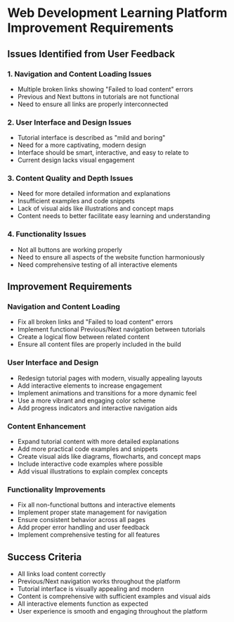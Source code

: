 # Web Development Learning Platform Improvement Requirements

## Issues Identified from User Feedback

### 1. Navigation and Content Loading Issues
- Multiple broken links showing "Failed to load content" errors
- Previous and Next buttons in tutorials are not functional
- Need to ensure all links are properly interconnected

### 2. User Interface and Design Issues
- Tutorial interface is described as "mild and boring"
- Need for a more captivating, modern design
- Interface should be smart, interactive, and easy to relate to
- Current design lacks visual engagement

### 3. Content Quality and Depth Issues
- Need for more detailed information and explanations
- Insufficient examples and code snippets
- Lack of visual aids like illustrations and concept maps
- Content needs to better facilitate easy learning and understanding

### 4. Functionality Issues
- Not all buttons are working properly
- Need to ensure all aspects of the website function harmoniously
- Need comprehensive testing of all interactive elements

## Improvement Requirements

### Navigation and Content Loading
- Fix all broken links and "Failed to load content" errors
- Implement functional Previous/Next navigation between tutorials
- Create a logical flow between related content
- Ensure all content files are properly included in the build

### User Interface and Design
- Redesign tutorial pages with modern, visually appealing layouts
- Add interactive elements to increase engagement
- Implement animations and transitions for a more dynamic feel
- Use a more vibrant and engaging color scheme
- Add progress indicators and interactive navigation aids

### Content Enhancement
- Expand tutorial content with more detailed explanations
- Add more practical code examples and snippets
- Create visual aids like diagrams, flowcharts, and concept maps
- Include interactive code examples where possible
- Add visual illustrations to explain complex concepts

### Functionality Improvements
- Fix all non-functional buttons and interactive elements
- Implement proper state management for navigation
- Ensure consistent behavior across all pages
- Add proper error handling and user feedback
- Implement comprehensive testing for all features

## Success Criteria
- All links load content correctly
- Previous/Next navigation works throughout the platform
- Tutorial interface is visually appealing and modern
- Content is comprehensive with sufficient examples and visual aids
- All interactive elements function as expected
- User experience is smooth and engaging throughout the platform
